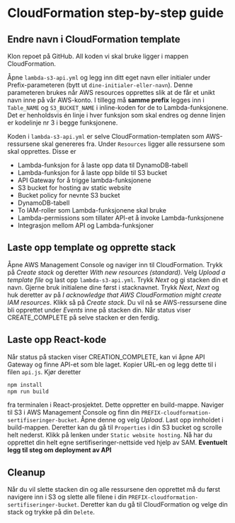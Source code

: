 # CloudFormation step-by-step guide

## Endre navn i CloudFormation template
Klon repoet på GitHub. All koden vi skal bruke ligger i mappen CloudFormation.

Åpne `lambda-s3-api.yml` og legg inn ditt eget navn eller initialer under Prefix-parameteren (bytt ut `dine-initialer-eller-navn`). Denne parameteren brukes når AWS resources opprettes slik at de får et unikt navn inne på vår AWS-konto. I tillegg må **samme prefix** legges inn i `Table_NAME` og `S3_BUCKET_NAME` i inline-koden for de to Lambda-funksjonene. Det er henholdsvis én linje i hver funksjon som skal endres og denne linjen er kodelinje nr 3 i begge funksjonene.

Koden i `lambda-s3-api.yml` er selve CloudFormation-templaten som AWS-ressursene skal genereres fra. Under `Resources` ligger alle ressursene som skal opprettes. Disse er

- Lambda-funksjon for å laste opp data til DynamoDB-tabell
- Lambda-funksjon for å laste opp bilde til S3 bucket
- API Gateway for å trigge lambda-funksjonene
- S3 bucket for hosting av static website
- Bucket policy for nevnte S3 bucket
- DynamoDB-tabell
- To IAM-roller som Lambda-funksjonene skal bruke
- Lambda-permissions som tillater API-et å invoke Lambda-funksjonene
- Integrasjon mellom API og Lambda-funksjoner

## Laste opp template og opprette stack
Åpne AWS Management Console og naviger inn til CloudFormation. Trykk på *Create stack* og deretter *With new resources (standard)*. Velg *Upload a template file* og last opp `lambda-s3-api.yml`. Trykk *Next* og gi stacken din et navn. Gjerne bruk initialene dine først i stacknavnet. Trykk *Next*, *Next* og huk deretter av på *I acknowledge that AWS CloudFormation might create IAM resources*. Klikk så på *Create stack*. Du vil nå se AWS-ressursene dine bli opprettet under *Events* inne på stacken din. Når status viser CREATE_COMPLETE på selve stacken er den ferdig. 

## Laste opp React-kode
Når status på stacken viser CREATION_COMPLETE, kan vi åpne API Gateway og finne API-et som ble laget. Kopier URL-en og legg dette til i filen `api.js`. Kjør deretter
```bash 
npm install
npm run build
```
fra terminalen i React-prosjektet. Dette oppretter en build-mappe. Naviger til S3 i AWS Management Console og finn din `PREFIX-cloudformation-sertifiseringer-bucket`. Åpne denne og velg *Upload*. Last opp innholdet i build-mappen. Deretter kan du gå til `Properties` i din S3 bucket og scrolle helt nederst. Klikk på lenken under `Static website hosting`. Nå har du opprettet din helt egne sertifiseringer-nettside ved hjelp av SAM.
**Eventuelt legg til steg om deployment av API**

## Cleanup
Når du vil slette stacken din og alle ressursene den opprettet må du først navigere inn i S3 og slette alle filene i din `PREFIX-cloudformation-sertifiseringer-bucket`. Deretter kan du gå til CloudFormation og velge din stack og trykke på din `Delete`.